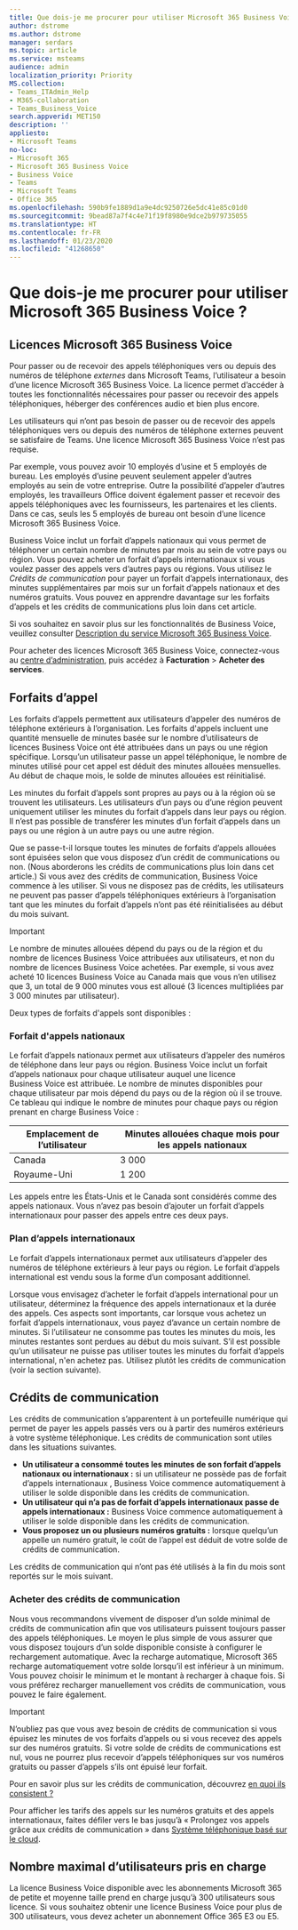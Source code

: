```yaml
---
title: Que dois-je me procurer pour utiliser Microsoft 365 Business Voice ?
author: dstrome
ms.author: dstrome
manager: serdars
ms.topic: article
ms.service: msteams
audience: admin
localization_priority: Priority
MS.collection:
- Teams_ITAdmin_Help
- M365-collaboration
- Teams_Business_Voice
search.appverid: MET150
description: ''
appliesto:
- Microsoft Teams
no-loc:
- Microsoft 365
- Microsoft 365 Business Voice
- Business Voice
- Teams
- Microsoft Teams
- Office 365
ms.openlocfilehash: 590b9fe1889d1a9e4dc9250726e5dc41e85c01d0
ms.sourcegitcommit: 9bead87a7f4c4e71f19f8980e9dce2b979735055
ms.translationtype: HT
ms.contentlocale: fr-FR
ms.lasthandoff: 01/23/2020
ms.locfileid: "41268650"
---
```

# <a name="what-do-i-need-to-buy-to-use-microsoft-365-business-voice"></a>Que dois-je me procurer pour utiliser Microsoft 365 Business Voice ?

## <a name="microsoft-365-business-voice-licenses"></a>Licences Microsoft 365 Business Voice

Pour passer ou de recevoir des appels téléphoniques vers ou depuis des numéros de téléphone *externes* dans Microsoft Teams, l’utilisateur a besoin d’une licence Microsoft 365 Business Voice. La licence permet d’accéder à toutes les fonctionnalités nécessaires pour passer ou recevoir des appels téléphoniques, héberger des conférences audio et bien plus encore.

Les utilisateurs qui n’ont pas besoin de passer ou de recevoir des appels téléphoniques vers ou depuis des numéros de téléphone externes peuvent se satisfaire de Teams. Une licence Microsoft 365 Business Voice n’est pas requise.

Par exemple, vous pouvez avoir 10 employés d’usine et 5 employés de bureau. Les employés d’usine peuvent seulement appeler d’autres employés au sein de votre entreprise. Outre la possibilité d’appeler d’autres employés, les travailleurs Office doivent également passer et recevoir des appels téléphoniques avec les fournisseurs, les partenaires et les clients. Dans ce cas, seuls les 5 employés de bureau ont besoin d’une licence Microsoft 365 Business Voice.

Business Voice inclut un forfait d’appels nationaux qui vous permet de téléphoner un certain nombre de minutes par mois au sein de votre pays ou région. Vous pouvez acheter un forfait d’appels internationaux si vous voulez passer des appels vers d’autres pays ou régions. Vous utilisez le *Crédits de communication* pour payer un forfait d’appels internationaux, des minutes supplémentaires par mois sur un forfait d’appels nationaux et des numéros gratuits. Vous pouvez en apprendre davantage sur les forfaits d’appels et les crédits de communications plus loin dans cet article.

Si vos souhaitez en savoir plus sur les fonctionnalités de Business Voice, veuillez consulter [Description du service Microsoft 365 Business Voice](https://docs.microsoft.com/office365/servicedescriptions/microsoft-365-business-voice-service-description).

Pour acheter des licences Microsoft 365 Business Voice, connectez-vous au [centre d’administration](https://admin.microsoft.com/Adminportal/Home#/homepage), puis accédez à **Facturation** > **Acheter des services**.

## <a name="calling-plans"></a>Forfaits d’appel

Les forfaits d’appels permettent aux utilisateurs d’appeler des numéros de téléphone extérieurs à l’organisation. Les forfaits d'appels incluent une quantité mensuelle de minutes basée sur le nombre d’utilisateurs de licences Business Voice ont été attribuées dans un pays ou une région spécifique. Lorsqu’un utilisateur passe un appel téléphonique, le nombre de minutes utilisé pour cet appel est déduit des minutes allouées mensuelles. Au début de chaque mois, le solde de minutes allouées est réinitialisé.

Les minutes du forfait d’appels sont propres au pays ou à la région où se trouvent les utilisateurs. Les utilisateurs d’un pays ou d’une région peuvent uniquement utiliser les minutes du forfait d’appels dans leur pays ou région. Il n’est pas possible de transférer les minutes d’un forfait d’appels dans un pays ou une région à un autre pays ou une autre région.

Que se passe-t-il lorsque toutes les minutes de forfaits d’appels allouées sont épuisées selon que vous disposez d’un crédit de communications ou non. (Nous aborderons les crédits de communications plus loin dans cet article.) Si vous avez des crédits de communication, Business Voice commence à les utiliser. Si vous ne disposez pas de crédits, les utilisateurs ne peuvent pas passer d’appels téléphoniques extérieurs à l’organisation tant que les minutes du forfait d’appels n’ont pas été réinitialisées au début du mois suivant.

> [!IMPORTANT]
> Le nombre de minutes allouées dépend du pays ou de la région et du nombre de licences Business Voice attribuées aux utilisateurs, et non du nombre de licences Business Voice achetées. Par exemple, si vous avez acheté 10 licences Business Voice au Canada mais que vous n’en utilisez que 3, un total de 9 000 minutes vous est alloué (3 licences multipliées par 3 000 minutes par utilisateur).

Deux types de forfaits d'appels sont disponibles :

### <a name="domestic-calling-plan"></a>Forfait d'appels nationaux

Le forfait d’appels nationaux permet aux utilisateurs d’appeler des numéros de téléphone dans leur pays ou région. Business Voice inclut un forfait d’appels nationaux pour chaque utilisateur auquel une licence Business Voice est attribuée. Le nombre de minutes disponibles pour chaque utilisateur par mois dépend du pays ou de la région où il se trouve. Ce tableau qui indique le nombre de minutes pour chaque pays ou région prenant en charge Business Voice :

|Emplacement de l’utilisateur          |Minutes allouées chaque mois pour les appels nationaux |
|-----------------------------------|-------------------------------------|
|Canada                             | 3 000                                |
|Royaume-Uni                     | 1 200                                |

Les appels entre les États-Unis et le Canada sont considérés comme des appels nationaux. Vous n’avez pas besoin d’ajouter un forfait d’appels internationaux pour passer des appels entre ces deux pays.

### <a name="international-calling-plan"></a>Plan d’appels internationaux

Le forfait d’appels internationaux permet aux utilisateurs d’appeler des numéros de téléphone extérieurs à leur pays ou région. Le forfait d’appels international est vendu sous la forme d’un composant additionnel.

Lorsque vous envisagez d’acheter le forfait d’appels international pour un utilisateur, déterminez la fréquence des appels internationaux et la durée des appels. Ces aspects sont importants, car lorsque vous achetez un forfait d’appels internationaux, vous payez d’avance un certain nombre de minutes. Si l’utilisateur ne consomme pas toutes les minutes du mois, les minutes restantes sont perdues au début du mois suivant. S’il est possible qu’un utilisateur ne puisse pas utiliser toutes les minutes du forfait d’appels international, n'en achetez pas. Utilisez plutôt les crédits de communication (voir la section suivante).

## <a name="communications-credits"></a>Crédits de communication

Les crédits de communication s’apparentent à un portefeuille numérique qui permet de payer les appels passés vers ou à partir des numéros extérieurs à votre système téléphonique. Les crédits de communication sont utiles dans les situations suivantes.

- **Un utilisateur a consommé toutes les minutes de son forfait d’appels nationaux ou internationaux :** si un utilisateur ne possède pas de forfait d’appels internationaux , Business Voice commence automatiquement à utiliser le solde disponible dans les crédits de communication.
- **Un utilisateur qui n’a pas de forfait d’appels internationaux passe de appels internationaux :** Business Voice commence automatiquement à utiliser le solde disponible dans les crédits de communication.
- **Vous proposez un ou plusieurs numéros gratuits :** lorsque quelqu’un appelle un numéro gratuit, le coût de l’appel est déduit de votre solde de crédits de communication.

Les crédits de communication qui n’ont pas été utilisés à la fin du mois sont reportés sur le mois suivant.

### <a name="buy-communication-credits"></a>Acheter des crédits de communication

Nous vous recommandons vivement de disposer d’un solde minimal de crédits de communication afin que vos utilisateurs puissent toujours passer des appels téléphoniques. Le moyen le plus simple de vous assurer que vous disposez toujours d’un solde disponible consiste à configurer le rechargement automatique. Avec la recharge automatique, Microsoft 365 recharge automatiquement votre solde lorsqu’il est inférieur à un minimum. Vous pouvez choisir le minimum et le montant à recharger à chaque fois. Si vous préférez recharger manuellement vos crédits de communication, vous pouvez le faire également.

> [!IMPORTANT]
> N’oubliez pas que vous avez besoin de crédits de communication si vous épuisez les minutes de vos forfaits d’appels ou si vous recevez des appels sur des numéros gratuits. Si votre solde de crédits de communications est nul, vous ne pourrez plus recevoir d’appels téléphoniques sur vos numéros gratuits ou passer d’appels s’ils ont épuisé leur forfait.

Pour en savoir plus sur les crédits de communication, découvrez [en quoi ils consistent ?](../what-are-communications-credits.md)

Pour afficher les tarifs des appels sur les numéros gratuits et des appels internationaux, faites défiler vers le bas jusqu’à « Prolongez vos appels grâce aux crédits de communication » dans [Système téléphonique basé sur le cloud](https://products.office.com/microsoft-teams/voice-calling#ow-download-rates).

## <a name="maximum-number-of-supported-users"></a>Nombre maximal d’utilisateurs pris en charge

La licence Business Voice disponible avec les abonnements Microsoft 365 de petite et moyenne taille prend en charge jusqu’à 300 utilisateurs sous licence. Si vous souhaitez obtenir une licence Business Voice pour plus de 300 utilisateurs, vous devez acheter un abonnement Office 365 E3 ou E5.
